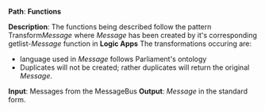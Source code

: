 **Path**:    **Functions**

**Description**: The functions being described follow the pattern Transform*Message* where *Message* has been created by it's corresponding getlist-*Message* function in **Logic Apps**
The transformations occuring are:
*  language used in *Message* follows Parliament's ontology
*  Duplicates will not be created; rather duplicates will return the original *Message*. 

**Input**: Messages from the MessageBus
**Output**: *Message* in the standard form.